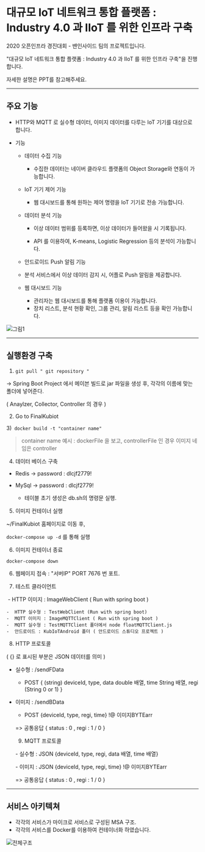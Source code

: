 # 대규모 IoT 네트워크 통합 플랫폼 : Industry 4.0 과 IIoT 를 위한 인프라 구축


2020 오픈인프라 경진대회 - 밴인사이드 팀의 프로젝트입니다.

"대규모 IoT 네트워크 통합 플랫폼 : Industry 4.0 과 IIoT 를 위한 인프라 구축"을 진행합니다.

자세한 설명은 PPT를 참고해주세요.



---



## 주요 기능

- HTTP와 MQTT 로 실수형 데이터, 이미지 데이터를 다루는 IoT 기기를 대상으로 합니다.

- 기능

  - 데이터 수집 기능 

    * 수집한 데이터는 네이버 클라우드 플랫폼의 Object Storage와 연동이 가능합니다.

  - IoT 기기 제어 기능

    *  웹 대시보드를 통해 원하는 제어 명령을 IoT 기기로 전송 가능합니다.

  - 데이터 분석 기능

    * 이상 데이터 범위를 등록하면, 이상 데이터가 들어왔을 시 기록됩니다.

    * API 를 이용하여, K-means, Logistic Regression 등의 분석이 가능합니다.

  -  안드로이드 Push 알림 기능

    * 분석 서비스에서 이상 데이터 감지 시, 어플로 Push 알림을 제공합니다.

  - 웹 대시보드 기능

    * 관리자는 웹 대시보드를 통해 플랫폼 이용이 가능합니다.
    * 장치 리스트, 분석 현황 확인, 그룹 관리, 알림 리스트 등을 확인 가능합니다. 

  

![그림1](C:\Users\JIMIN\Desktop\그림1.png)

___



## 실행환경 구축

1) `git pull " git repository "`

-> Spring Boot Project 에서 메이븐 빌드로 jar 파일을 생성 후, 각각의 이름에 맞는 폴더에 넣어준다.

( Anaylzer, Collector, Controller 의 경우 )

2) Go to FinalKubiot

3)`` docker build -t "container name"``

> container name 예시 : dockerFile 을 보고, controllerFile 인 경우 이미지 네임은 controller

4) 데이터 베이스 구축

- Redis -> password : dlcjf2779!

- MySql -> password : dlcjf2779!

  - 테이블 초기 생성은 db.sh의 명령문 실행.

5)  이미지 컨테이너 실행

~/FinalKubiot 홈페이지로 이동 후,

`docker-compose up -d` 를 통해 실행

6) 이미지 컨테이너 종료

``docker-compose down``

6) 웹페이지 접속 : "서버IP" PORT 7676 번 포트.

7) 테스트 클라이언트

​	-  HTTP 이미지 : ImageWebClient ( Run with spring boot )

    -  HTTP 실수형 : TestWebClient (Run with spring boot)
    -  MQTT 이미지 : ImageMQTTClient ( Run with spring boot )
    -  MQTT 실수형 : TestMQTTClient 폴더에서 node floatMQTTClient.js
    -  안드로이드 : KubIoTAndroid 폴더 ( 안드로이드 스튜디오 프로젝트 )

8) HTTP 프로토콜

( {} 로 표시된 부분은 JSON 데이터를 의미 )

- 실수형 : /sendFData
  - POST { (string) deviceId, type, data double 배열, time String 배열, regi (String 0 or 1) }
  
- 이미지 : /sendBData
  - POST {deviceId, type, regi, time} !@ 이미지BYTEarr

  => 공통응답 { status : 0 , regi : 1 / 0 }



  9) MQTT 프로토콜

  \-   실수형 : JSON {deviceId, type, regi, data 배열, time 배열}

  \-   이미지 : JSON {deviceId, type, regi, time} !@ 이미지BYTEarr

  => 공통응답 { status : 0 , regi : 1 / 0 }



---



## 서비스 아키텍쳐

* 각각의 서비스가 마이크로 서비스로 구성된 MSA 구조.
* 각각의 서비스를 Docker를 이용하여 컨테이너화 하였습니다.

![전체구조](C:\Users\JIMIN\Desktop\전체구조.PNG)
